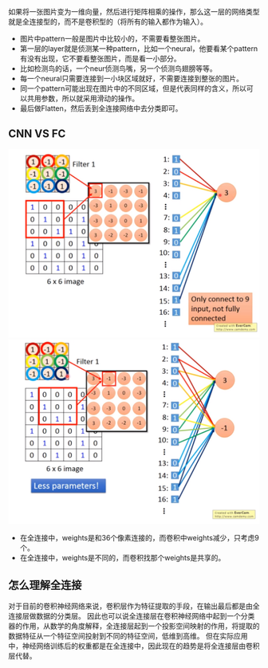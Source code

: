 如果将一张图片变为一维向量，然后进行矩阵相乘的操作，那么这一层的网络类型就是全连接型的，而不是卷积型的（将所有的输入都作为输入）。

- 图片中pattern一般是图片中比较小的，不需要看整张图片。
- 第一层的layer就是侦测某一种pattern，比如一个neural，他要看某个pattern有没有出现，它不要看整张图片，而是看一小部分。
- 比如检测鸟的话，一个neur侦测鸟嘴，另一个侦测鸟翅膀等等。
- 每一个neural只需要连接到一小块区域就好，不需要连接到整张的图片。
- 同一个pattern可能出现在图片中的不同区域，但是代表同样的含义，所以可以共用参数，所以就采用滑动的操作。
- 最后做Flatten，然后丢到全连接网络中去分类即可。
## CNN VS FC
![](picture/全连接层-da2e6e0b.png)
![](picture/全连接层-456eabb6.png)
- 在全连接中，weights是和36个像素连接的，而卷积中weights减少，只考虑9个。
- 在全连接中，weights是不同的，而卷积找那个weights是共享的。

## 怎么理解全连接
对于目前的卷积神经网络来说，卷积层作为特征提取的手段，在输出最后都是由全连接层做数据的分类层。
因此也可以说全连接层在卷积神经网络中起到一个分类器的作用，从数学的角度解释，全连接层起到一个投影空间映射的作用，将提取的数据特征从一个特征空间投射到不同的特征空间，低维到高维。
但在实际应用中，神经网络训练后的权重都是在全连接中，因此现在的趋势是将全连接层由卷积层代替。
